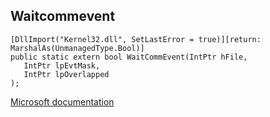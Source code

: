 ## Waitcommevent

```
[DllImport("Kernel32.dll", SetLastError = true)][return: MarshalAs(UnmanagedType.Bool)]
public static extern bool WaitCommEvent(IntPtr hFile,
   IntPtr lpEvtMask,
   IntPtr lpOverlapped
);
```

[Microsoft documentation](https://docs.microsoft.com/en-us/windows/win32/api/commctrl/nf-commctrl-waitcommevent)

